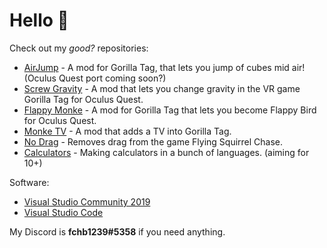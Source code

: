 # Hello :wave:

Check out my <i>good?</i> repositories:
- [AirJump](https://github.com/fchb1239/AirJump) - A mod for Gorilla Tag, that lets you jump of cubes mid air! (Oculus Quest port coming soon?)
- [Screw Gravity](https://github.com/fchb1239/ScrewGravity) - A mod that lets you change gravity in the VR game Gorilla Tag for Oculus Quest.
- [Flappy Monke](https://github.com/fchb1239/FlappyMonke) - A mod for Gorilla Tag that lets you become Flappy Bird for Oculus Quest.
- [Monke TV](https://github.com/fchb1239/MonkeTV) - A mod that adds a TV into Gorilla Tag.
- [No Drag](https://github.com/fchb1239/NoDrag) - Removes drag from the game Flying Squirrel Chase.
- [Calculators](https://github.com/fchb1239/Calculators) - Making calculators in a bunch of languages. (aiming for 10+)

Software:
- [Visual Studio Community 2019](https://visualstudio.microsoft.com/downloads/)
- [Visual Studio Code](https://code.visualstudio.com/download)

My Discord is <b>fchb1239#5358</b> if you need anything.
